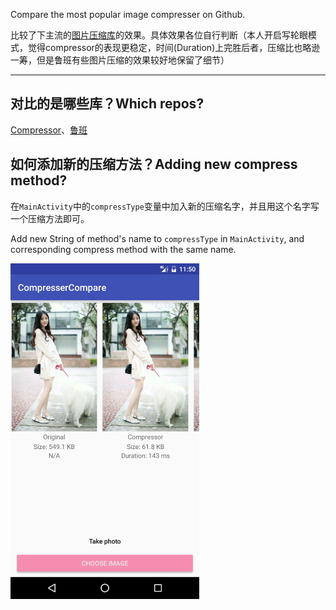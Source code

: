 Compare the most popular image compresser on Github.

比较了下主流的[图片压缩库](#指的是哪些库)的效果。具体效果各位自行判断（本人开启写轮眼模式，觉得compressor的表现更稳定，时间(Duration)上完胜后者，压缩比也略逊一筹，但是鲁班有些图片压缩的效果较好地保留了细节）


---

## 对比的是哪些库？Which repos?
[Compressor](https://github.com/zetbaitsu/Compressor)、[鲁班](https://github.com/Curzibn/Luban)

## 如何添加新的压缩方法？Adding new compress method?
在`MainActivity`中的`compressType`变量中加入新的压缩名字，并且用这个名字写一个压缩方法即可。

Add new String of method's name to `compressType` in `MainActivity`, and corresponding compress method with the same name.

<a href="s.png"><img src="ss.png" width="60%"/></a>
